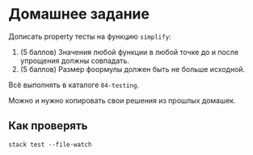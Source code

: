 # Домашнее задание

Дописать property тесты на функцию `simplify`:

1. (5 баллов) Значения любой функции в любой точке до и после упрощения должны совпадать.
2. (5 баллов) Размер фоормулы должен быть не больше исходной.

Всё выполнять в каталоге `04-testing`.

Можно и нужно копировать свои решения из прошлых домашек.

## Как проверять

    stack test --file-watch
